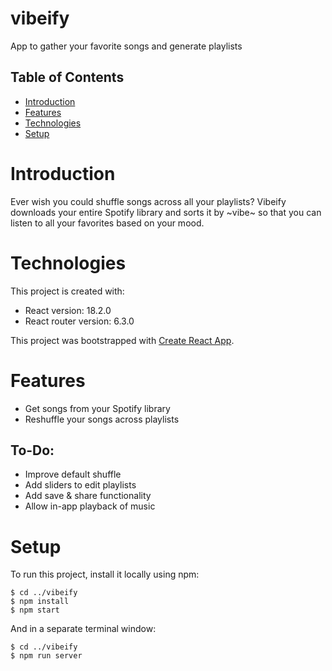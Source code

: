 # vibeify

App to gather your favorite songs and generate playlists

## Table of Contents
* [Introduction](#introduction)
* [Features](#features)
* [Technologies](#technologies)
* [Setup](#setup)

# Introduction
Ever wish you could shuffle songs across all your playlists? Vibeify downloads your entire Spotify library and sorts it by ~vibe~ so that you can listen to all your favorites based on your mood.

# Technologies

This project is created with:
* React version: 18.2.0
* React router version: 6.3.0

This project was bootstrapped with [Create React App](https://github.com/facebook/create-react-app).

# Features

* Get songs from your Spotify library
* Reshuffle your songs across playlists

## To-Do:

* Improve default shuffle
* Add sliders to edit playlists
* Add save & share functionality
* Allow in-app playback of music

# Setup
To run this project, install it locally using npm:

```
$ cd ../vibeify
$ npm install
$ npm start
```

And in a separate terminal window:

```
$ cd ../vibeify
$ npm run server
```
